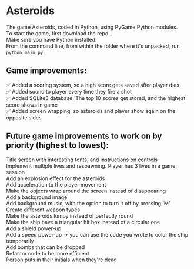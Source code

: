 # Asteroids

The game Asteroids, coded in Python, using PyGame Python modules.  
To start the game, first download the repo.  
Make sure you have Python installed.  
From the command line, from within the folder where it's unpacked, run `python main.py`.

## Game improvements:

✅ Added a scoring system, so a high score gets saved after player dies  
✅ Added sound to player every time they fire a shot  
✅ Added SQLite3 database. The top 10 scores get stored, and the highest score shows in game  
✅ Added screen wrapping, so asteroids and player show again on the opposite sides

## Future game improvements to work on by priority (highest to lowest):

Title screen with interesting fonts, and instructions on controls  
Implement multiple lives and respawning. Player has 3 lives in a game session  
Add an explosion effect for the asteroids  
Add acceleration to the player movement  
Make the objects wrap around the screen instead of disappearing  
Add a background image  
Add background music, with the option to turn it off by pressing 'M'  
Create different weapon types  
Make the asteroids lumpy instead of perfectly round  
Make the ship have a triangular hit box instead of a circular one  
Add a shield power-up  
Add a speed power-up -> you can use the code you wrote to color the ship temporarily  
Add bombs that can be dropped  
Refactor code to be more efficient  
Person puts in their initials when they're dead

